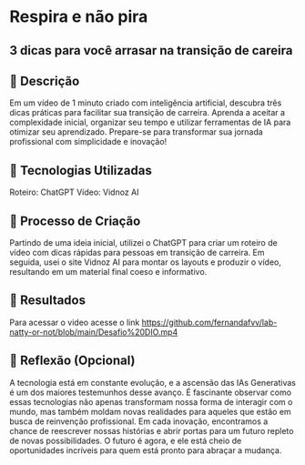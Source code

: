 
# Respira e não pira
## 3 dicas para você arrasar na transição de careira
## 📒 Descrição
Em um vídeo de 1 minuto criado com inteligência artificial, descubra três dicas práticas para facilitar sua transição de carreira. Aprenda a aceitar a complexidade inicial, organizar seu tempo e utilizar ferramentas de IA para otimizar seu aprendizado. Prepare-se para transformar sua jornada profissional com simplicidade e inovação!


## 🤖 Tecnologias Utilizadas
Roteiro: ChatGPT
Vídeo: Vidnoz AI 

## 🧐 Processo de Criação
Partindo de uma ideia inicial, utilizei o ChatGPT para criar um roteiro de vídeo com dicas rápidas para pessoas em transição de carreira. Em seguida, usei o site Vidnoz AI para montar os layouts e produzir o vídeo, resultando em um material final coeso e informativo.

## 🚀 Resultados
Para acessar o video acesse o link https://github.com/fernandafvv/lab-natty-or-not/blob/main/Desafio%20DIO.mp4

## 💭 Reflexão (Opcional)

A tecnologia está em constante evolução, e a ascensão das IAs Generativas é um dos maiores testemunhos desse avanço. É fascinante observar como essas tecnologias não apenas transformam nossa forma de interagir com o mundo, mas também moldam novas realidades para aqueles que estão em busca de reinvenção profissional. Em cada inovação, encontramos a chance de reescrever nossas histórias e abrir portas para um futuro repleto de novas possibilidades. O futuro é agora, e ele está cheio de oportunidades incríveis para quem está pronto para abraçar a mudança.
